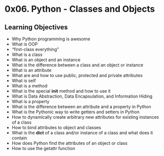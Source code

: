 #	0x06. Python - Classes and Objects

##	Learning Objectives

-	Why Python programming is awesome
-	What is OOP
-	“first-class everything”
-	What is a class
-	What is an object and an instance
-	What is the difference between a class and an object or instance
-	What is an attribute
-	What are and how to use public, protected and private attributes
-	What is self
-	What is a method
-	What is the special __init__ method and how to use it
-	What is Data Abstraction, Data Encapsulation, and Information Hiding
-	What is a property
-	What is the difference between an attribute and a property in Python
-	What is the Pythonic way to write getters and setters in Python
-	How to dynamically create arbitrary new attributes for existing instances of a class
-	How to bind attributes to object and classes
-	What is the __dict__ of a class and/or instance of a class and what does it contain
-	How does Python find the attributes of an object or class
-	How to use the getattr function

